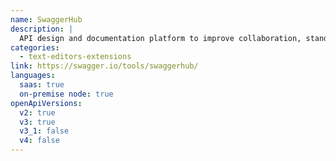 ```yaml
---
name: SwaggerHub
description: |
  API design and documentation platform to improve collaboration, standardize development workflow and centralize their API discovery and consumption.
categories:
  - text-editors-extensions
link: https://swagger.io/tools/swaggerhub/
languages:
  saas: true
  on-premise node: true
openApiVersions:
  v2: true
  v3: true
  v3_1: false
  v4: false
---
```

